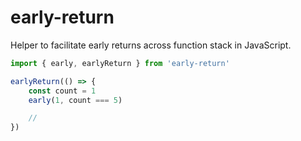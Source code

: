 # early-return

Helper to facilitate early returns across function stack in JavaScript.

```ts
import { early, earlyReturn } from 'early-return'

earlyReturn(() => {
    const count = 1
    early(1, count === 5)

    //
})
```